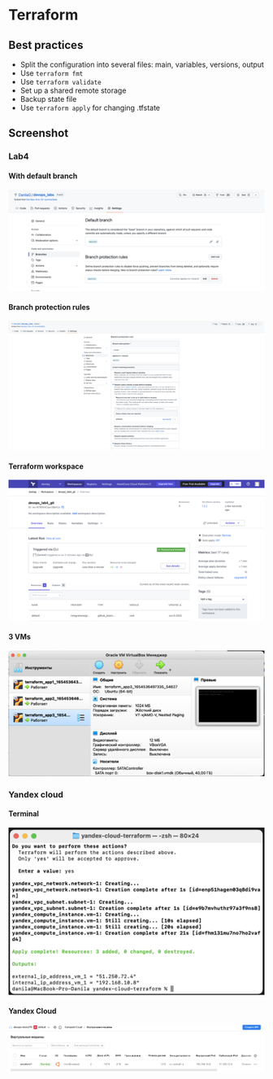 # Terraform

## Best practices

- Split the configuration into several files: main, variables, versions, output
- Use `terraform fmt`
- Use `terraform validate`
- Set up a shared remote storage
- Backup state file
- Use `terraform apply` for changing .tfstate

## Screenshot

### Lab4

#### With default branch

![githubDefaultBranch](./Images/githubDefaultBranch.png)

#### Branch protection rules

![githubBranchProtectionRules](./Images/githubBranchProtectionRules.png)

#### Terraform workspace

![terraform](./Images/terraform.png)

#### 3 VMs

![3vms](./Images/vagrant.png)

### Yandex cloud

#### Terminal

![yaCloudTfTerminal](./Images/yaCloudTfTerminal.png)

#### Yandex Cloud

![yaCloud](./Images/yaCloud.png)
